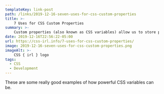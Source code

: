 ```yaml
---
templateKey: link-post
path: /links/2019-12-16-seven-uses-for-css-custom-properties
title: >-
    7 Uses for CSS Custom Properties
summary: >-
    Custom properties (also known as CSS variables) allow us to store property values for re-use in our stylesheets. If you’re relatively new to them, you might wonder when you might use them over and above preprocessor variables (if indeed you use a preprocessor). 
date: 2019-12-16T22:56:22-05:00
url: https://css-irl.info/7-uses-for-css-custom-properties/
image: 2019-12-16-seven-uses-for-css-custom-properties.png
imageAlt: >-
    CSS { irl } logo
tags:
  - CSS
  - Development
---
```


These are some really good examples of how powerful CSS variables can be.